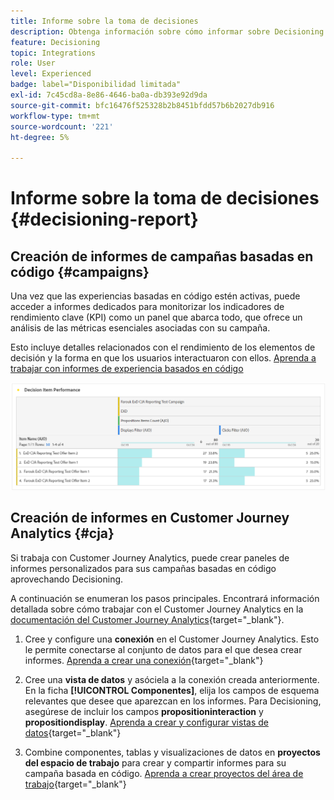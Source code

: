 ```yaml
---
title: Informe sobre la toma de decisiones
description: Obtenga información sobre cómo informar sobre Decisioning.
feature: Decisioning
topic: Integrations
role: User
level: Experienced
badge: label="Disponibilidad limitada"
exl-id: 7c45cd8a-8e86-4646-ba0a-db393e92d9da
source-git-commit: bfc16476f525328b2b8451bfdd57b6b2027db916
workflow-type: tm+mt
source-wordcount: '221'
ht-degree: 5%

---
```



# Informe sobre la toma de decisiones {#decisioning-report}

## Creación de informes de campañas basadas en código {#campaigns}

Una vez que las experiencias basadas en código estén activas, puede acceder a informes dedicados para monitorizar los indicadores de rendimiento clave (KPI) como un panel que abarca todo, que ofrece un análisis de las métricas esenciales asociadas con su campaña.

Esto incluye detalles relacionados con el rendimiento de los elementos de decisión y la forma en que los usuarios interactuaron con ellos. [Aprenda a trabajar con informes de experiencia basados en código](../reports/campaign-global-report-cja-code.md)

![](../reports/assets/cja-decisioning-item-performance.png)

## Creación de informes en Customer Journey Analytics {#cja}

Si trabaja con Customer Journey Analytics, puede crear paneles de informes personalizados para sus campañas basadas en código aprovechando Decisioning.

A continuación se enumeran los pasos principales. Encontrará información detallada sobre cómo trabajar con el Customer Journey Analytics en la [documentación del Customer Journey Analytics](https://experienceleague.adobe.com/en/docs/analytics-platform/using/cja-landing){target="_blank"}.

1. Cree y configure una **conexión** en el Customer Journey Analytics. Esto le permite conectarse al conjunto de datos para el que desea crear informes. [Aprenda a crear una conexión](https://experienceleague.adobe.com/en/docs/analytics-platform/using/cja-connections/create-connection){target="_blank"}

1. Cree una **vista de datos** y asóciela a la conexión creada anteriormente. En la ficha **[!UICONTROL Componentes]**, elija los campos de esquema relevantes que desee que aparezcan en los informes. Para Decisioning, asegúrese de incluir los campos **propositioninteraction** y **propositiondisplay**. [Aprenda a crear y configurar vistas de datos](https://experienceleague.adobe.com/en/docs/analytics-platform/using/cja-dataviews/create-dataview){target="_blank"}

1. Combine componentes, tablas y visualizaciones de datos en **proyectos del espacio de trabajo** para crear y compartir informes para su campaña basada en código. [Aprenda a crear proyectos del área de trabajo](https://experienceleague.adobe.com/en/docs/analytics-platform/using/cja-workspace/build-workspace-project/create-projects){target="_blank"}
